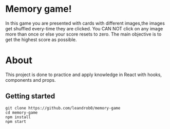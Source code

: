 # Memory game!

In this game you are presented with cards with different images,the images get shuffled every-time they are clicked. You CAN NOT click on any image more than once or else your score resets to zero. The main objective is to get the highest score as possible.

# About 

This project is done to practice and apply knowledge in React with hooks, components and props.

## Getting started

```
git clone https://github.com/leandrob0/memory-game
cd memory-game
npm install
npm start
```
